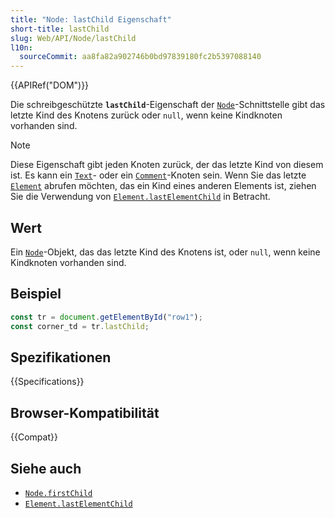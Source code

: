 ```yaml
---
title: "Node: lastChild Eigenschaft"
short-title: lastChild
slug: Web/API/Node/lastChild
l10n:
  sourceCommit: aa8fa82a902746b0bd97839180fc2b5397088140
---
```


{{APIRef("DOM")}}

Die schreibgeschützte **`lastChild`**-Eigenschaft der [`Node`](/de/docs/Web/API/Node)-Schnittstelle gibt das letzte Kind des Knotens zurück oder `null`, wenn keine Kindknoten vorhanden sind.

> [!NOTE]
> Diese Eigenschaft gibt jeden Knoten zurück, der das letzte Kind von diesem ist.
> Es kann ein [`Text`](/de/docs/Web/API/Text)- oder ein [`Comment`](/de/docs/Web/API/Comment)-Knoten sein.
> Wenn Sie das letzte [`Element`](/de/docs/Web/API/Element) abrufen möchten, das ein Kind eines anderen Elements ist, ziehen Sie die Verwendung von [`Element.lastElementChild`](/de/docs/Web/API/Element/lastElementChild) in Betracht.

## Wert

Ein [`Node`](/de/docs/Web/API/Node)-Objekt, das das letzte Kind des Knotens ist, oder `null`, wenn keine Kindknoten vorhanden sind.

## Beispiel

```js
const tr = document.getElementById("row1");
const corner_td = tr.lastChild;
```

## Spezifikationen

{{Specifications}}

## Browser-Kompatibilität

{{Compat}}

## Siehe auch

- [`Node.firstChild`](/de/docs/Web/API/Node/firstChild)
- [`Element.lastElementChild`](/de/docs/Web/API/Element/lastElementChild)

